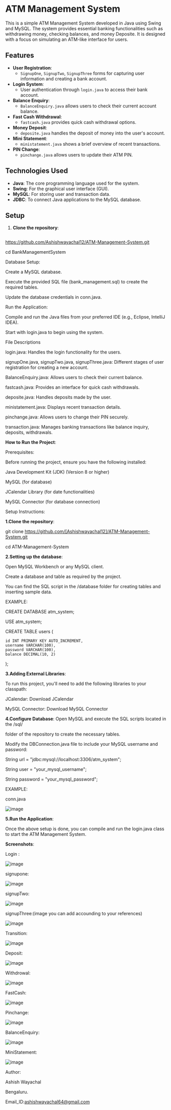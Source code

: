 # ATM Management System

This is a simple  ATM Management System developed in Java using Swing and MySQL. The system provides essential banking functionalities such as withdrawing money, checking balances, and money Deposite. It is designed with a focus on simulating an ATM-like interface for users.

## Features

- **User Registration**: 
  - `SignupOne`, `SignupTwo`, `SignupThree` forms for capturing user information and creating a bank account.
- **Login System**: 
  - User authentication through `login.java` to access their bank account.
- **Balance Enquiry**: 
  - `BalanceEnquiry.java` allows users to check their current account balance.
- **Fast Cash Withdrawal**: 
  - `fastcash.java` provides quick cash withdrawal options.
- **Money Deposit**: 
  - `deposite.java` handles the deposit of money into the user's account.
- **Mini Statement**: 
  - `ministatement.java` shows a brief overview of recent transactions.
- **PIN Change**: 
  - `pinchange.java` allows users to update their ATM PIN.


## Technologies Used

- **Java**: The core programming language used for the system.
- **Swing**: For the graphical user interface (GUI).
- **MySQL**: For storing user and transaction data.
- **JDBC**: To connect Java applications to the MySQL database.

## Setup

1. **Clone the repository**:

   ```bash
  https://github.com/Ashishwayachal12/ATM-Management-System.git
  
   cd BankManagementSystem
   
Database Setup:

Create a MySQL database.

Execute the provided SQL file (bank_management.sql) to create the required tables.

Update the database credentials in conn.java.

Run the Application:

Compile and run the Java files from your preferred IDE (e.g., Eclipse, IntelliJ IDEA).

Start with login.java to begin using the system.

File Descriptions

login.java: Handles the login functionality for the users.

signupOne.java, signupTwo.java, signupThree.java: Different stages of user registration for creating a new account.

BalanceEnquiry.java: Allows users to check their current balance.

fastcash.java: Provides an interface for quick cash withdrawals.

deposite.java: Handles deposits made by the user.

ministatement.java: Displays recent transaction details.

pinchange.java: Allows users to change their PIN securely.

transaction.java: Manages banking transactions like balance inquiry, deposits, withdrawals.

**How to Run the Project**:

Prerequisites:

Before running the project, ensure you have the following installed:

Java Development Kit (JDK) (Version 8 or higher)

MySQL (for database)

JCalendar Library (for date functionalities)

MySQL Connector (for database connection)

Setup Instructions:

**1.Clone the repository**:

git clone https://github.com/[Ashishwayachal12]/ATM-Management-System.git

cd ATM-Management-System

**2.Setting up the database**:

Open MySQL Workbench or any MySQL client.

Create a database and table as required by the project.

You can find the SQL script in the /database folder for creating tables and inserting sample data.

EXAMPLE:

CREATE DATABASE atm_system;

USE atm_system;

CREATE TABLE users (

    id INT PRIMARY KEY AUTO_INCREMENT,
    username VARCHAR(100),
    password VARCHAR(100),
    balance DECIMAL(10, 2)
);

**3.Adding External Libraries**:

To run this project, you'll need to add the following libraries to your classpath:

JCalendar: Download JCalendar

MySQL Connector: Download MySQL Connector

**4.Configure Database**:
Open MySQL and execute the SQL scripts located in the /sql/ 

folder of the repository to create the necessary tables.

Modify the DBConnection.java file to include your MySQL username and password:


String url = "jdbc:mysql://localhost:3306/atm_system";

String user = "your_mysql_username";

String password = "your_mysql_password";

EXAMPLE:

conn.java

![image](https://github.com/user-attachments/assets/e8241e8d-c2b2-4d1b-8bee-f760ec494875)

**5.Run the Application**:

Once the above setup is done, you can compile and run the login.java class to start the ATM Management System.

**Screenshots**:

Login :

![image](https://github.com/user-attachments/assets/883eb4ab-cb09-45c8-bdb0-1dc6b723d183)

signupone:

![image](https://github.com/user-attachments/assets/2602e72c-bc63-4e73-91f4-8238ce2ddb61)

signupTwo:

![image](https://github.com/user-attachments/assets/3adea0a5-6c0e-4562-b34b-54eb70365439)

signupThree:(image you can add accounding to your references)

![image](https://github.com/user-attachments/assets/720e376f-d08d-4687-bd26-713b267f99e9)

Transition:

![image](https://github.com/user-attachments/assets/fcadd43e-1f72-4053-89e8-36d9d43d6343)

Deposit:

![image](https://github.com/user-attachments/assets/aa3aaf78-d3c2-45f7-aaf7-2f0075e25c40)

Withdrowal:

![image](https://github.com/user-attachments/assets/38c6d839-7e67-42ef-abb0-c18bf4b558a9)

FastCash:

![image](https://github.com/user-attachments/assets/0281df4f-b69a-46c1-b03a-ad144d932510)

Pinchange:

![image](https://github.com/user-attachments/assets/7672fb3c-e093-4543-a522-dd5750aa9579)

BalanceEnquiry:

![image](https://github.com/user-attachments/assets/8d28ab63-c257-440d-b000-3914388c02e0)

MiniStatement:

![image](https://github.com/user-attachments/assets/b9ab56dc-6896-4abb-ad56-8e147fb4c190)


Author:

Ashish Wayachal

Bengaluru.

Email_ID:ashishwayachal64@gmail.com




